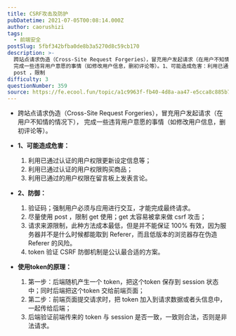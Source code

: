 ```yaml
---
title: CSRF攻击及防护
pubDatetime: 2021-07-05T00:08:14.000Z
author: caorushizi
tags:
  - 前端安全
postSlug: 5fbf342bfba0de8b3a5270d8c59cb170
description: >-
  跨站点请求伪造（Cross-Site Request Forgeries），冒充用户发起请求（在用户不知情的情况下），
  完成一些违背用户意愿的事情（如修改用户信息，删初评论等）。1、可能造成危害：利用已通过认证的用户权限更新设定信息等；利用已通过认证的用户权限购买商品；利用已通过的用户权限在留言板上发表言论。2、防御：验证码；强制用户必须与应用进行交互，才能完成最终请求。尽量使用
  post ，限制
difficulty: 3
questionNumber: 359
source: https://fe.ecool.fun/topic/a1c9963f-fb40-4d8a-aa47-e5cca8c885b7
---
```


<ul><li>跨站点请求伪造（Cross-Site Request Forgeries），冒充用户发起请求（在用户不知情的情况下）， 完成一些违背用户意愿的事情（如修改用户信息，删初评论等）。</li></ul><p></p><ul><li><strong>1、可能造成危害：</strong><br/></li><ol><li>利用已通过认证的用户权限更新设定信息等；</li><li>利用已通过认证的用户权限购买商品；</li><li>利用已通过的用户权限在留言板上发表言论。</li></ol></ul><p></p><ul><li><strong>2、防御：</strong><br/></li><ol><li>验证码；强制用户必须与应用进行交互，才能完成最终请求。</li><li>尽量使用 post ，限制 get 使用；get 太容易被拿来做 csrf 攻击；</li><li>请求来源限制，此种方法成本最低，但是并不能保证 100% 有效，因为服务器并不是什么时候都能取到 Referer，而且低版本的浏览器存在伪造 Referer 的风险。</li><li>token 验证 CSRF 防御机制是公认最合适的方案。</li></ol></ul><p></p><ul><li><strong>使用token的原理：</strong><br/></li><ol><li>第一步：后端随机产生一个 token，把这个token 保存到 session 状态中；同时后端把这个token 交给前端页面；</li><li>第二步：前端页面提交请求时，把 token 加入到请求数据或者头信息中，一起传给后端；</li><li>后端验证前端传来的 token 与 session 是否一致，一致则合法，否则是非法请求。</li></ol></ul><p></p>
